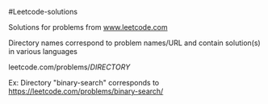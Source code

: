 #Leetcode-solutions

Solutions for problems from www.leetcode.com

Directory names correspond to problem names/URL and contain solution(s) in various languages

leetcode.com/problems/*DIRECTORY*

Ex: Directory "binary-search" corresponds to https://leetcode.com/problems/binary-search/